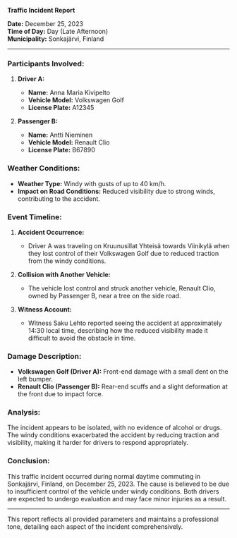 

**Traffic Incident Report**

**Date:** December 25, 2023  
**Time of Day:** Day (Late Afternoon)  
**Municipality:** Sonkajärvi, Finland  

---

### Participants Involved:

1. **Driver A:**
   - **Name:** Anna Maria Kivipelto
   - **Vehicle Model:** Volkswagen Golf
   - **License Plate:** A12345

2. **Passenger B:**
   - **Name:** Antti Nieminen
   - **Vehicle Model:** Renault Clio
   - **License Plate:** B67890

### Weather Conditions:
- **Weather Type:** Windy with gusts of up to 40 km/h.
- **Impact on Road Conditions:** Reduced visibility due to strong winds, contributing to the accident.

### Event Timeline:

1. **Accident Occurrence:**
   - Driver A was traveling on Kruunusillat Yhteisä towards Viinikylä when they lost control of their Volkswagen Golf due to reduced traction from the windy conditions.
   
2. **Collision with Another Vehicle:**
   - The vehicle lost control and struck another vehicle, Renault Clio, owned by Passenger B, near a tree on the side road.

3. **Witness Account:**
   - Witness Saku Lehto reported seeing the accident at approximately 14:30 local time, describing how the reduced visibility made it difficult to avoid the obstacle in time.

### Damage Description:

- **Volkswagen Golf (Driver A):** Front-end damage with a small dent on the left bumper.
- **Renault Clio (Passenger B):** Rear-end scuffs and a slight deformation at the front due to impact force.

### Analysis:

The incident appears to be isolated, with no evidence of alcohol or drugs. The windy conditions exacerbated the accident by reducing traction and visibility, making it harder for drivers to respond appropriately.

### Conclusion:

This traffic incident occurred during normal daytime commuting in Sonkajärvi, Finland, on December 25, 2023. The cause is believed to be due to insufficient control of the vehicle under windy conditions. Both drivers are expected to undergo evaluation and may face minor injuries as a result.

--- 

This report reflects all provided parameters and maintains a professional tone, detailing each aspect of the incident comprehensively.